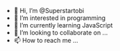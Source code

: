 - 👋 Hi, I’m @Superstartobi
- 👀 I’m interested in programming
- 🌱 I’m currently learning JavaScript
- 💞️ I’m looking to collaborate on ...
- 📫 How to reach me ...

<!---
Superstartobi/Superstartobi is a ✨ special ✨ repository because its `README.md` (this file) appears on your GitHub profile.
You can click the Preview link to take a look at your changes.
--->
